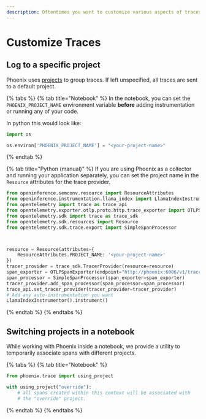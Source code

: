 ```yaml
---
description: Oftentimes you want to customize various aspects of traces you log to Phoenix
---
```


# Customize Traces

## Log to a specific project

Phoenix uses [projects](../concepts-tracing.md#projects) to group traces. If left unspecified, all traces are sent to a default project.&#x20;

{% tabs %}
{% tab title="Notebook" %}
In the notebook, you can set the `PHOENIX_PROJECT_NAME` environment variable **before** adding instrumentation or running any of your code.

In python this would look like:

```python
import os

os.environ['PHOENIX_PROJECT_NAME'] = "<your-project-name>"
```
{% endtab %}

{% tab title="Python (manual)" %}
If you are using Phoenix as a collector and running your application separately, you can set the project name in the `Resource` attributes for the trace provider.&#x20;

```python
from openinference.semconv.resource import ResourceAttributes
from openinference.instrumentation.llama_index import LlamaIndexInstrumentor
from opentelemetry import trace as trace_api
from opentelemetry.exporter.otlp.proto.http.trace_exporter import OTLPSpanExporter
from opentelemetry.sdk import trace as trace_sdk
from opentelemetry.sdk.resources import Resource
from opentelemetry.sdk.trace.export import SimpleSpanProcessor



resource = Resource(attributes={
    ResourceAttributes.PROJECT_NAME: '<your-project-name>'
})
tracer_provider = trace_sdk.TracerProvider(resource=resource)
span_exporter = OTLPSpanExporter(endpoint="http://phoenix:6006/v1/traces")
span_processor = SimpleSpanProcessor(span_exporter=span_exporter)
tracer_provider.add_span_processor(span_processor=span_processor)
trace_api.set_tracer_provider(tracer_provider=tracer_provider)
# Add any auto-instrumentation you want 
LlamaIndexInstrumentor().instrument()
```
{% endtab %}
{% endtabs %}

## Switching projects in a notebook

While working with Phoenix inside a notebook, we provide a utility to temporarily associate spans with different projects.

{% tabs %}
{% tab title="Notebook" %}
```python
from phoenix.trace import using_project

with using_project("override"):
    # all spans created within this context will be associated with
    # the "override" project.
```
{% endtab %}
{% endtabs %}
